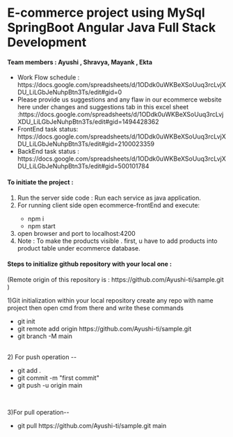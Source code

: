 # E-commerce project using MySql SpringBoot Angular Java Full Stack Development

<h4>Team members : Ayushi , Shravya, Mayank , Ekta </h4>
<ul>
<li>Work Flow schedule : https://docs.google.com/spreadsheets/d/1ODdk0uWKBeXSoUuq3rcLvjXDU_LiLGbJeNuhpBtn3Ts/edit#gid=0  </li>
<li>Please provide us suggestions and any flaw in our ecommerce website here under changes and suggestions tab in this excel sheet :https://docs.google.com/spreadsheets/d/1ODdk0uWKBeXSoUuq3rcLvjXDU_LiLGbJeNuhpBtn3Ts/edit#gid=1494428362 </li>
  <li>FrontEnd task status: https://docs.google.com/spreadsheets/d/1ODdk0uWKBeXSoUuq3rcLvjXDU_LiLGbJeNuhpBtn3Ts/edit#gid=2100023359 </li>
  <li>BackEnd task status : https://docs.google.com/spreadsheets/d/1ODdk0uWKBeXSoUuq3rcLvjXDU_LiLGbJeNuhpBtn3Ts/edit#gid=500101784</li>
  </ul>


<h4>To initiate the project :</h4>
<ol>
<li> Run the server side code : Run each service as java application.</li>
<li> For running client side open ecommerce-frontEnd and execute: </li>
  <ul>
    <li> npm i </li>
    <li> npm start </li>
  </ul>
<li> open browser and port to localhost:4200 </li>
<li>Note : To make the products visible . first, u have to add products into product table under ecommerce database.</li>
</ol>
 
 


<h4>Steps to initialize github repository  with your local one :</h4>
(Remote origin of this repository is : https://github.com/Ayushi-ti/sample.git )

1)Git initialization within your local repository
    create any repo with name project then open cmd from there and write these commands <br/>
    <ul>
   <li> git init </li> 
    <li>git remote add origin https://github.com/Ayushi-ti/sample.git </li>
   <li> git branch -M main </li>
   </ul>
    
   <br/>
2) For push operation -- <br/>
   <ul>
  <li> git add . </li>
  <li> git commit -m "first commit" </li>
 <li>  git push -u origin main </li>
 </ul>

<br/>

3)For pull operation--  <br/>
   <ul><li>git pull https://github.com/Ayushi-ti/sample.git main</li></ul>
